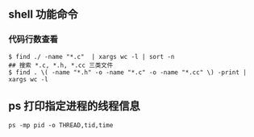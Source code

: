 ## shell 功能命令

### 代码行数查看

    $ find ./ -name "*.c"  | xargs wc -l | sort -n
    ## 搜索 *.c, *.h, *.cc 三类文件
    $ find . \( -name "*.h" -o -name "*.c" -o -name "*.cc" \) -print | xargs wc -l 

## ps 打印指定进程的线程信息

    ps -mp pid -o THREAD,tid,time
